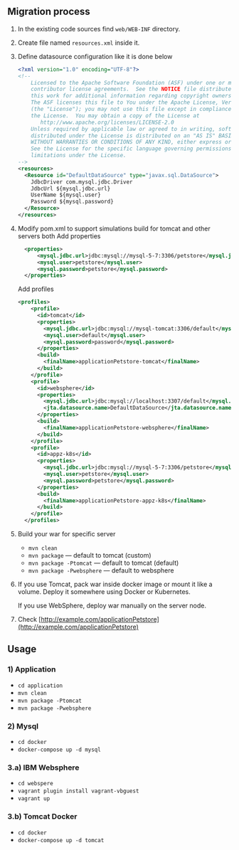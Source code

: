 
## Migration process

1. In the existing code sources find ```web/WEB-INF``` directory.
2. Create file named ```resources.xml``` inside it.
3. Define datasource configuration like it is done below
    ```xml
    <?xml version="1.0" encoding="UTF-8"?>
    <!--
        Licensed to the Apache Software Foundation (ASF) under one or more
        contributor license agreements.  See the NOTICE file distributed with
        this work for additional information regarding copyright ownership.
        The ASF licenses this file to You under the Apache License, Version 2.0
        (the "License"); you may not use this file except in compliance with
        the License.  You may obtain a copy of the License at
           http://www.apache.org/licenses/LICENSE-2.0
        Unless required by applicable law or agreed to in writing, software
        distributed under the License is distributed on an "AS IS" BASIS,
        WITHOUT WARRANTIES OR CONDITIONS OF ANY KIND, either express or implied.
        See the License for the specific language governing permissions and
        limitations under the License.
    -->
    <resources>
      <Resource id="DefaultDataSource" type="javax.sql.DataSource">
        JdbcDriver com.mysql.jdbc.Driver
        JdbcUrl ${mysql.jdbc.url}
        UserName ${mysql.user}
        Password ${mysql.password}
      </Resource>
    </resources>
    ``` 

4. Modify pom.xml to support simulations build for tomcat and other servers both
    Add properties
    ```xml
      <properties>
          <mysql.jdbc.url>jdbc:mysql://mysql-5-7:3306/petstore</mysql.jdbc.url>
          <mysql.user>petstore</mysql.user>
          <mysql.password>petstore</mysql.password>
      </properties>
    ```
    
    Add profiles
    ```xml
    <profiles>
        <profile>
          <id>tomcat</id>
          <properties>
            <mysql.jdbc.url>jdbc:mysql://mysql-tomcat:3306/default</mysql.jdbc.url>
            <mysql.user>default</mysql.user>
            <mysql.password>password</mysql.password>
          </properties>
          <build>
            <finalName>applicationPetstore-tomcat</finalName>
          </build>
        </profile>
        <profile>
          <id>websphere</id>
          <properties>
            <mysql.jdbc.url>jdbc:mysql://localhost:3307/default</mysql.jdbc.url>
            <jta.datasource.name>DefaultDataSource</jta.datasource.name>
          </properties>
          <build>
            <finalName>applicationPetstore-websphere</finalName>
          </build>
        </profile>
        <profile>
          <id>appz-k8s</id>
          <properties>
            <mysql.jdbc.url>jdbc:mysql://mysql-5-7:3306/petstore</mysql.jdbc.url>
            <mysql.user>petstore</mysql.user>
            <mysql.password>petstore</mysql.password>
          </properties>
          <build>
            <finalName>applicationPetstore-appz-k8s</finalName>
          </build>
        </profile>
      </profiles>
    ```
5. Build your war for specific server
    * ```mvn clean```
    * ```mvn package``` — default to tomcat (custom)
    * ```mvn package -Ptomcat``` — default to tomcat (default)
    * ```mvn package -Pwebsphere``` — default to websphere
6. If you use Tomcat, pack war inside docker image or mount it like a volume. 
   Deploy it somewhere using Docker or Kubernetes. 
   
   If you use WebSphere, deploy war manually on the server node.

7. Check [http://example.com/applicationPetstore](http://example.com/applicationPetstore)


## Usage

### 1) Application

* ```cd application```
* ```mvn clean```
* ```mvn package -Ptomcat```
* ```mvn package -Pwebsphere```

### 2) Mysql

* ```cd docker```
* ```docker-compose up -d mysql```

### 3.a) IBM Websphere

* ```cd webspere```
* ```vagrant plugin install vagrant-vbguest```
* ```vagrant up```

### 3.b) Tomcat Docker

* ```cd docker```
* ```docker-compose up -d tomcat```